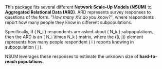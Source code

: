 This package fits several different **Network Scale-Up Models (NSUM)** to **Aggregated Relational Data (ARD)**. ARD represents survey responses to questions of the form: *"How many X’s do you know?"*, where respondents report how many people they know in different subpopulations.

Specifically, if \( N_i \) respondents are asked about \( N_k \) subpopulations, then the ARD is an \( N_i \times N_k \) matrix, where the \((i, j)\) element represents how many people respondent \( i \) reports knowing in subpopulation \( j \).

NSUM leverages these responses to estimate the unknown size of **hard-to-reach populations**.
